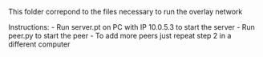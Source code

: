 This folder correpond to the files necessary to run the overlay network

Instructions:
	- Run server.pt on PC with IP 10.0.5.3 to start the server
	- Run peer.py to start the peer
	- To add more peers just repeat step 2 in a different computer
